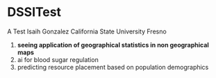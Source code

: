 # DSSITest
A Test
Isaih Gonzalez
California State University Fresno
1. **seeing  application of geographical statistics in non geographical maps**
2. ai for blood sugar regulation
3. predicting resource placement based on population demographics
